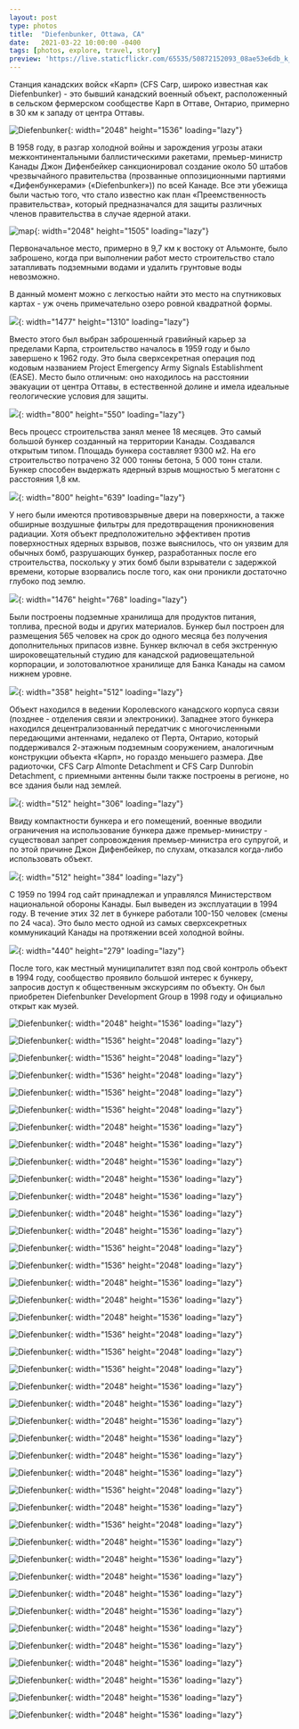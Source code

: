 ```yaml
---
layout: post
type: photos
title:  "Diefenbunker, Ottawa, CA"
date:   2021-03-22 10:00:00 -0400
tags: [photos, explore, travel, story]
preview: 'https://live.staticflickr.com/65535/50872152093_08ae53e6db_k_d.jpg'
---
```


Станция канадских войск «Карп» (CFS Carp, широко известная как Diefenbunker) - это бывший канадский военный объект, расположенный в сельском фермерском сообществе Карп в Оттаве, Онтарио, примерно в 30 км к западу от центра Оттавы.

![Diefenbunker](https://live.staticflickr.com/65535/50872152093_08ae53e6db_k.jpg){: width="2048" height="1536" loading="lazy"}

В 1958 году, в разгар холодной войны и зарождения угрозы атаки межконтинентальными баллистическими ракетами, премьер-министр Канады Джон Дифенбейкер санкционировал создание около 50 штабов чрезвычайного правительства (прозванные оппозиционными партиями «Дифенбункерами» («Diefenbunker»)) по всей Канаде. Все эти убежища были частью того, что стало известно как план «Преемственность правительства», который предназначался для защиты различных членов правительства в случае ядерной атаки.

![map](https://live.staticflickr.com/65535/50872862321_c0045a64ec_k.jpg){: width="2048" height="1505" loading="lazy"}

Первоначальное место, примерно в 9,7 км к востоку от Альмонте, было заброшено, когда при выполнении работ место строительство стало затапливать подземными водами и удалить грунтовые воды невозможно.

В данный момент можно с легкостью найти это место на спутниковых картах - уж очень примечательно озеро ровной квадратной формы.

![](https://live.staticflickr.com/65535/50872964892_26de172bbc_o_d.jpg){: width="1477" height="1310" loading="lazy"}

Вместо этого был выбран заброшенный гравийный карьер за пределами Карпа, строительство началось в 1959 году и было завершено к 1962 году.
Это была сверхсекретная операция под кодовым названием Project Emergency Army Signals Establishment (EASE). Место было отличным: оно находилось на расстоянии эвакуации от центра Оттавы, в естественной долине и имела идеальные геологические условия для защиты.

![](https://live.staticflickr.com/65535/50872158753_f425c77e14_o_d.jpg){: width="800" height="550" loading="lazy"}

Весь процесс строительства занял менее 18 месяцев. Это самый большой бункер созданный на территории Канады. Создавался открытым типом. Площадь бункера составляет 9300 м2. На его строительство потрачено 32 000 тонны бетона, 5 000 тонн стали. Бункер способен выдержать ядерный взрыв мощностью 5 мегатонн с расстояния 1,8 км.

![](https://live.staticflickr.com/65535/50872964807_5c84307d5c_o_d.jpg){: width="800" height="639" loading="lazy"}

У него были имеются противовзрывные двери на поверхности, а также обширные воздушные фильтры для предотвращения проникновения радиации. Хотя объект предположительно эффективен против поверхностных ядерных взрывов, позже выяснилось, что он уязвим для обычных бомб, разрушающих бункер, разработанных после его строительства, поскольку у этих бомб были взрыватели с задержкой времени, которые взорвались после того, как они проникли достаточно глубоко под землю.

![](https://live.staticflickr.com/65535/50872158823_b5053a8aee_o_d.jpg){: width="1476" height="768" loading="lazy"}

Были построены подземные хранилища для продуктов питания, топлива, пресной воды и других материалов. Бункер был построен для размещения 565 человек на срок до одного месяца без получения дополнительных припасов извне. Бункер включал в себя экстренную широковещательный студию для канадской радиовещательной корпорации, и золотовалютное хранилище для Банка Канады на самом нижнем уровне.

![](https://live.staticflickr.com/65535/50872964847_a004a8c512_o_d.jpg){: width="358" height="512" loading="lazy"}

Объект находился в ведении Королевского канадского корпуса связи (позднее - отделения связи и электроники). Западнее этого бункера находился децентрализованный передатчик с многочисленными передающими антеннами, недалеко от Перта, Онтарио, который поддерживался 2-этажным подземным сооружением, аналогичным конструкции объекта «Карп», но гораздо меньшего размера. Две радиоточки, CFS Carp Almonte Detachment и CFS Carp Dunrobin Detachment, с приемными антенны были также построены в регионе, но все здания были над землей.

![](https://live.staticflickr.com/65535/50872964792_ef6fc04e08_o_d.jpg){: width="512" height="306" loading="lazy"}

Ввиду компактности бункера и его помещений, военные вводили ограничения на использование бункера даже премьер-министру - существовал запрет сопровождения премьер-министра его супругой, и по этой причине Джон Дифенбейкер, по слухам, отказался когда-либо использовать объект.

![](https://live.staticflickr.com/65535/50872862246_5dc14b25fe_o_d.jpg){: width="512" height="384" loading="lazy"}

С 1959 по 1994 год сайт принадлежал и управлялся Министерством национальной обороны Канады. Был выведен из эксплуатации в 1994 году. В течение этих 32 лет в бункере работали 100-150 человек (смены по 24 часа). Это было место одной из самых сверхсекретных коммуникаций Канады на протяжении всей холодной войны.

![](https://live.staticflickr.com/65535/50872158713_9f3b89af43_o_d.jpg){: width="440" height="279" loading="lazy"}

После того, как местный муниципалитет взял под свой контроль объект в 1994 году, сообщество проявило большой интерес к бункеру, запросив доступ к общественным экскурсиям по объекту. Он был приобретен Diefenbunker Development Group в 1998 году и официально открыт как музей.

![Diefenbunker](https://live.staticflickr.com/65535/50872958912_b01954cab5_k.jpg){: width="2048" height="1536" loading="lazy"}

![Diefenbunker](https://live.staticflickr.com/65535/50872959087_7a0471145e_k.jpg){: width="1536" height="2048" loading="lazy"}

![Diefenbunker](https://live.staticflickr.com/65535/50872959207_bf817ccf15_k.jpg){: width="1536" height="2048" loading="lazy"}

![Diefenbunker](https://live.staticflickr.com/65535/50872153163_473a16bcec_k.jpg){: width="1536" height="2048" loading="lazy"}

![Diefenbunker](https://live.staticflickr.com/65535/50872856621_35006227bc_k.jpg){: width="1536" height="2048" loading="lazy"}

![Diefenbunker](https://live.staticflickr.com/65535/50872856931_09ebe5c686_k.jpg){: width="1536" height="2048" loading="lazy"}

![Diefenbunker](https://live.staticflickr.com/65535/50872150083_53626b004f_k.jpg){: width="2048" height="1536" loading="lazy"}

![Diefenbunker](https://live.staticflickr.com/65535/50872150378_a3a9f93e85_k.jpg){: width="2048" height="1536" loading="lazy"}

![Diefenbunker](https://live.staticflickr.com/65535/50872956657_c92739dc9d_k.jpg){: width="2048" height="1536" loading="lazy"}

![Diefenbunker](https://live.staticflickr.com/65535/50872150483_28b39a5f5d_k.jpg){: width="2048" height="1536" loading="lazy"}

![Diefenbunker](https://live.staticflickr.com/65535/50872958602_e376459569_k.jpg){: width="2048" height="1536" loading="lazy"}

![Diefenbunker](https://live.staticflickr.com/65535/50872859416_22da8ce176_k.jpg){: width="2048" height="1536" loading="lazy"}

![Diefenbunker](https://live.staticflickr.com/65535/50872152358_ce1183ef10_k.jpg){: width="2048" height="1536" loading="lazy"}

![Diefenbunker](https://live.staticflickr.com/65535/50872961767_657618375c_k.jpg){: width="1536" height="2048" loading="lazy"}

![Diefenbunker](https://live.staticflickr.com/65535/50872155528_0ebb8dddae_k.jpg){: width="1536" height="2048" loading="lazy"}

![Diefenbunker](https://live.staticflickr.com/65535/50872858886_799ede62cf_k.jpg){: width="2048" height="1536" loading="lazy"}

![Diefenbunker](https://live.staticflickr.com/65535/50872961302_76c45b88b0_k.jpg){: width="2048" height="1536" loading="lazy"}

![Diefenbunker](https://live.staticflickr.com/65535/50872961202_3b9562d16e_k.jpg){: width="2048" height="1536" loading="lazy"}

![Diefenbunker](https://live.staticflickr.com/65535/50872154933_3b20d76f6c_k.jpg){: width="1536" height="2048" loading="lazy"}

![Diefenbunker](https://live.staticflickr.com/65535/50872960887_1157527da9_k.jpg){: width="1536" height="2048" loading="lazy"}

![Diefenbunker](https://live.staticflickr.com/65535/50872858066_dd81debc60_k.jpg){: width="1536" height="2048" loading="lazy"}

![Diefenbunker](https://live.staticflickr.com/65535/50872154473_a78066f08c_k.jpg){: width="2048" height="1536" loading="lazy"}

![Diefenbunker](https://live.staticflickr.com/65535/50872960582_5b1a73be9b_k.jpg){: width="2048" height="1536" loading="lazy"}

![Diefenbunker](https://live.staticflickr.com/65535/50872154188_9b0371ecca_k.jpg){: width="2048" height="1536" loading="lazy"}

![Diefenbunker](https://live.staticflickr.com/65535/50872960382_3c4bd79d59_k.jpg){: width="2048" height="1536" loading="lazy"}

![Diefenbunker](https://live.staticflickr.com/65535/50872857471_365bdd527b_k.jpg){: width="2048" height="1536" loading="lazy"}

![Diefenbunker](https://live.staticflickr.com/65535/50872854371_5bd13865ac_k.jpg){: width="2048" height="1536" loading="lazy"}

![Diefenbunker](https://live.staticflickr.com/65535/50872153818_ea2a99bf75_k.jpg){: width="1536" height="2048" loading="lazy"}

![Diefenbunker](https://live.staticflickr.com/65535/50872959947_93711789d3_k.jpg){: width="2048" height="1536" loading="lazy"}

![Diefenbunker](https://live.staticflickr.com/65535/50872857081_6cf0b7dd1e_k.jpg){: width="1536" height="2048" loading="lazy"}

![Diefenbunker](https://live.staticflickr.com/65535/50872854551_a63ac745aa_k.jpg){: width="2048" height="1536" loading="lazy"}

![Diefenbunker](https://live.staticflickr.com/65535/50872151138_fe1e528359_k.jpg){: width="2048" height="1536" loading="lazy"}

![Diefenbunker](https://live.staticflickr.com/65535/50872854851_d2c0f47da7_k.jpg){: width="2048" height="1536" loading="lazy"}

![Diefenbunker](https://live.staticflickr.com/65535/50872151433_3f5c155d89_k.jpg){: width="2048" height="1536" loading="lazy"}

![Diefenbunker](https://live.staticflickr.com/65535/50872957822_1c60767d14_k.jpg){: width="2048" height="1536" loading="lazy"}

![Diefenbunker](https://live.staticflickr.com/65535/50872855201_ead7563667_k.jpg){: width="2048" height="1536" loading="lazy"}

![Diefenbunker](https://live.staticflickr.com/65535/50872281543_b4a7ed6c1f_k.jpg){: width="2048" height="1536" loading="lazy"}

![Diefenbunker](https://live.staticflickr.com/65535/50872151773_6e51f20a25_k.jpg){: width="2048" height="1536" loading="lazy"}

![Diefenbunker](https://live.staticflickr.com/65535/50872855431_83f7fec370_k.jpg){: width="2048" height="1536" loading="lazy"}

![Diefenbunker](https://live.staticflickr.com/65535/50872853456_0031116e0e_k.jpg){: width="2048" height="1536" loading="lazy"}

![Diefenbunker](https://live.staticflickr.com/65535/50872854221_d4112e887d_k.jpg){: width="2048" height="1536" loading="lazy"}
